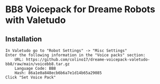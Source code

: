 # BB8 Voicepack for Dreame Robots with Valetudo

## Installation

    In Valetudo go to "Robot Settings" -> "Misc Settings"
    Enter the following information in the "Voice packs" section:
        URL: https://github.com/colino17/dreame-voicepack-valetudo-bb8/raw/main/voicebb8.tar.gz
        Language Code: BB8
        Hash: 86a1e0a848ecb6b6a7e1d14b65a29085
    Click "Set Voice Pack"
